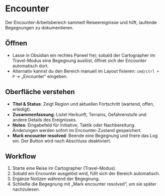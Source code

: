 # Encounter

Der Encounter-Arbeitsbereich sammelt Reiseereignisse und hilft, laufende Begegnungen zu dokumentieren.

## Öffnen
- Lasse in Obsidian ein rechtes Paneel frei; sobald der Cartographer im Travel-Modus eine Begegnung auslöst, öffnet sich der Encounter automatisch dort.
- Alternativ kannst du den Bereich manuell im Layout fixieren: `cmd/ctrl + P` → „Encounter“ eingeben.

## Oberfläche verstehen
- **Titel & Status**: Zeigt Region und aktuellen Fortschritt (wartend, offen, erledigt).
- **Zusammenfassung**: Listet Herkunft, Terrains, Gefahrenstufe und andere Details des Ereignisses.
- **Notes**: Eingabefeld für Initiative, Taktik oder Nachbereitung. Änderungen werden sofort im Encounter-Zustand gespeichert.
- **Mark encounter resolved**: Beende eine Begegnung und friere das Log ein. Der Button wird nach Abschluss deaktiviert.

## Workflow
1. Starte eine Reise im Cartographer (Travel-Modus).
2. Sobald ein Encounter ausgelöst wird, füllt sich der Bereich automatisch.
3. Ergänze Notizen während der Begegnung.
4. Schließe die Begegnung mit „Mark encounter resolved“, um sie später nachzulesen.

